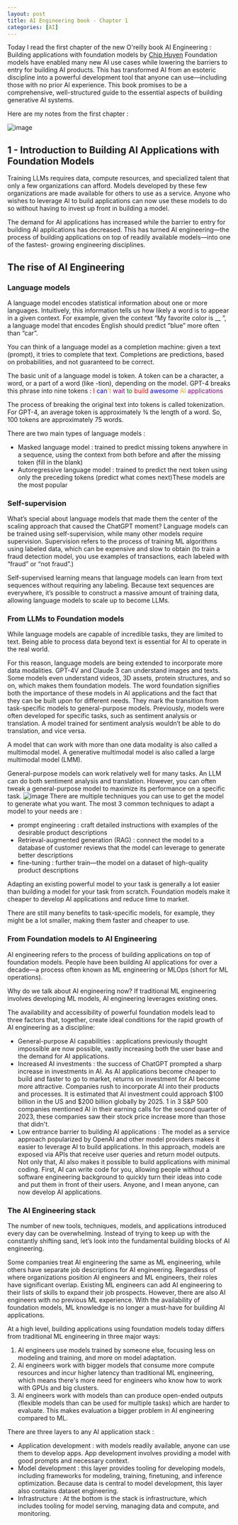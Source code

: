 ```yaml
---
layout: post
title: AI Engineering book - Chapter 1
categories: [AI]
---
```


Today I read the first chapter of the new O'reilly book AI Engineering : Building applications with foundation models by [Chip Huyen](https://www.linkedin.com/in/chiphuyen/)
Foundation models have enabled many new AI use cases while lowering the barriers to entry for building AI products. 
This has transformed AI from an esoteric discipline into a powerful development tool that anyone can use—including those with no prior AI experience.
This book promises to be a comprehensive, well-structured guide to the essential aspects of building generative AI systems.

Here are my notes from the first chapter :

![image](/images/posts/ai-engineering-cover.jpeg)

## 1 - Introduction to Building AI Applications with Foundation Models

Training LLMs requires data, compute resources, and specialized talent that only a few organizations can afford. Models developed by these few organizations are
made available for others to use as a service. Anyone who wishes to leverage AI to
build applications can now use these models to do so without having to invest up
front in building a model.

The demand for AI applications has increased while the barrier to entry for
building AI applications has decreased. This has turned AI engineering—the process
of building applications on top of readily available models—into one of the fastest-
growing engineering disciplines.

## The rise of AI Engineering

### Language models
A language model encodes statistical information about one or more languages. Intuitively, this information tells us how likely a word is to appear in a given context. For example, given the context “My favorite color is __ ”, a language model that encodes English should predict “blue” more often than “car”.

You can think of a language model as a completion machine: given a text (prompt), it
tries to complete that text. Completions are predictions, based on probabilities, and not guaranteed to be correct.

The basic unit of a language model is token. A token can be a character, a word, or a part of a word (like -tion), depending on the model.
GPT-4 breaks this phrase into nine tokens :
<span style="color:red">I</span> <span style="color:blue">can</span><span style="color:orange">'t</span> <span style="color:purple">wait</span> <span style="color:green">to</span> <span style="color:red">build</span> <span style="color:blue">awesome</span> <span style="color:orange">AI</span> <span style="color:purple">applications</span>

The process of breaking the original text into tokens is called tokenization. For
GPT-4, an average token is approximately ¾ the length of a word. So, 100 tokens are
approximately 75 words.

There are two main types of language models : 
- Masked language model : trained to predict missing tokens anywhere in a sequence, using the context from both before and after the missing token (fill in the blank)
- Autoregressive language model : trained to predict the next token using only the preceding tokens (predict what comes next)These models are the most popular

### Self-supervision

What’s special about language models that made them the center of the scaling approach that caused the ChatGPT moment?
Language models can be trained using self-supervision, while many other models require supervision. Supervision refers to the process of training ML algorithms using labeled data, which can be expensive and slow to obtain (to train a fraud detection model, you use examples of transactions, each labeled with “fraud” or “not fraud”.)

Self-supervised learning means that language models can learn from text sequences without requiring any labeling. Because text sequences are everywhere, it’s possible to construct a massive amount of training data, allowing language models to scale up to become LLMs.

### From LLMs to Foundation models

While language models are capable of incredible tasks, they are limited to text.
Being able to process data beyond text is essential for AI to operate in the real world.

For this reason, language models are being extended to incorporate more data modalities. GPT-4V and Claude 3 can understand images and texts. Some models even understand videos, 3D assets, protein structures, and so on, which makes them foundation models. 
The word foundation signifies both the importance of these models in AI applications and the fact that they can be built upon for different needs. They mark the transition from task-specific models to general-purpose models. Previously, models were often developed for specific tasks, such as sentiment analysis or translation. A model trained for sentiment analysis wouldn’t be able to do translation, and vice versa.

A model that can work with more than one data modality is also called a multimodal model. A generative multimodal model is also called a large multimodal model (LMM).

General-purpose models can work relatively well for many tasks. An LLM can do both sentiment analysis and translation. However, you can often tweak a general-purpose model to maximize its performance on a specific task.
![image](/images/posts/benchmark-tasks.png)
There are multiple techniques you can use to get the model to generate what you want. The most 3 common techniques to adapt a model to your needs are :  
- prompt engineering : craft detailed instructions with examples of the desirable product descriptions
- Retrieval-augmented generation (RAG) : connect the model to a database of customer reviews that the model can leverage to generate better descriptions
- fine-tuning : further train—the model on a dataset of high-quality product descriptions

Adapting an existing powerful model to your task is generally a lot easier than building a model for your task from scratch. Foundation models make it cheaper to develop AI applications and reduce time to market. 

There are still many benefits to task-specific models, for example, they might be a lot smaller, making them faster and cheaper to use.

### From Foundation models to AI Engineering

AI engineering refers to the process of building applications on top of foundation models. People have been building AI applications for over a decade—a process often known as ML engineering or MLOps (short for ML operations). 

Why do we talk about AI engineering now? If traditional ML engineering involves developing ML models, AI engineering leverages existing ones.

The availability and accessibility of powerful foundation models lead to three factors that, together, create ideal conditions for the rapid growth of AI engineering as a discipline:
- General-purpose AI capabilities : applications previously thought impossible are now possible, vastly increasing both the user base and the demand for AI applications.
- Increased AI investments : the success of ChatGPT prompted a sharp increase in investments in AI. As AI applications become cheaper to build and faster to go to market, returns on investment for AI become more attractive. Companies rush to incorporate AI into their products and processes. It is estimated that AI investment could approach $100 billion in the US and $200 billion globally by 2025. 1 in 3 S&P 500 companies mentioned AI in their earning calls for the second quarter of 2023, these companies saw their stock price increase more than those that didn't.
- Low entrance barrier to building AI applications : The model as a service approach popularized by OpenAI and other model providers makes it easier to leverage AI to build applications. In this approach, models are exposed via APIs that receive user queries and return model outputs. Not only that, AI also makes it possible to build applications with minimal coding. First, AI can write code for you, allowing people without a software engineering background to quickly turn their ideas into code and put them in front of their users. Anyone, and I mean anyone, can now develop AI applications.

### The AI Engineering stack

The number of new tools, techniques, models, and applications introduced every day can be overwhelming. Instead of trying to keep up with the constantly shifting sand, let’s look into the fundamental building blocks of AI engineering.

Some companies treat AI engineering the same as ML engineering, while others have separate job descriptions for AI engineering. Regardless of where organizations position AI engineers and ML engineers, their roles have significant overlap. Existing ML engineers can add AI engineering to their lists of skills to expand their job prospects. However, there are also AI engineers with no previous ML experience. With the availability of foundation models, ML knowledge is no longer a must-have for building AI applications.

At a high level, building applications using foundation models today differs from traditional ML engineering in three major ways:
1) AI engineers use models trained by someone else, focusing less on modeling and training, and more on model adaptation.
2) AI engineers work with bigger models that consume more compute resources and incur higher latency than traditional ML engineering, which means there's more need for engineers who know how to work with GPUs and big clusters.
3) AI engineers work with models than can produce open-ended outputs (flexible models than can be used for multiple tasks) which are harder to evaluate. This makes evaluation a bigger problem in AI engineering compared to ML.

There are three layers to any AI application stack :
- Application development : with models readily available, anyone can use them to develop apps. App development involves providing a model with good prompts and necessary context.
- Model development : this layer provides tooling for developing models, including frameworks for modeling, training, finetuning, and inference optimization. Because data is central to model development, this layer also contains dataset engineering.
- Infrastructure : At the bottom is the stack is infrastructure, which includes tooling for model serving, managing data and compute, and monitoring.
